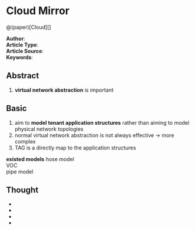 # Cloud Mirror 

@(paper)[Cloud][]

**Author**:         
**Article Type**:                    
**Article Source**:                      
**Keywords**:                

## Abstract
1. **virtual network abstraction** is important 

## Basic

1. aim to **model tenant application structures** rather than aiming to model physical network topologies       
2. normal virtual network abstraction is not always effective -> more complex    
3. TAG is a directly map to the application structures     

**existed models**
hose model   
VOC    
pipe model   

## Thought

+
+
+
+

